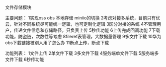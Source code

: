 文件存储模块

主要问题：
1实现oss obs 本地存储 miniio的切换
2考虑对接多系统，目前只有优云，针对不同系统尽可能统一逻辑，也可定制化逻辑
3区分对接的系统
4不管理用户，传递文件信息和存储路径，只负责上传
5秒传功能
6上传完成回调功能
7下载功能，防盗链，次数性等考虑
8fileref表管理，大数据量管理
9多文件下载
10华为obs下载链接被别人用了怎么办
11断点上传，断点下载

功能列表：
1文件上传
2单文件下载
3多文件下载
4服务端单文件下载
5服务端多文件下载
6秒传功能